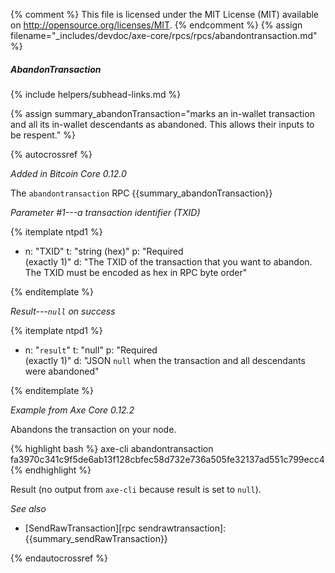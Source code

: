 {% comment %}
This file is licensed under the MIT License (MIT) available on
http://opensource.org/licenses/MIT.
{% endcomment %}
{% assign filename="_includes/devdoc/axe-core/rpcs/rpcs/abandontransaction.md" %}

##### AbandonTransaction
{% include helpers/subhead-links.md %}

{% assign summary_abandonTransaction="marks an in-wallet transaction and all its in-wallet descendants as abandoned. This allows their inputs to be respent." %}

<!-- __ -->

{% autocrossref %}

*Added in Bitcoin Core 0.12.0*

The `abandontransaction` RPC {{summary_abandonTransaction}}

*Parameter #1---a transaction identifier (TXID)*

{% itemplate ntpd1 %}
- n: "TXID"
  t: "string (hex)"
  p: "Required<br>(exactly 1)"
  d: "The TXID of the transaction that you want to abandon.  The TXID must be encoded as hex in RPC byte order"

{% enditemplate %}

*Result---`null` on success*

{% itemplate ntpd1 %}
- n: "`result`"
  t: "null"
  p: "Required<br>(exactly 1)"
  d: "JSON `null` when the transaction and all descendants were abandoned"

{% enditemplate %}

*Example from Axe Core 0.12.2*

Abandons the transaction on your node.

{% highlight bash %}
axe-cli abandontransaction fa3970c341c9f5de6ab13f128cbfec58d732e736a505fe32137ad551c799ecc4
{% endhighlight %}

Result (no output from `axe-cli` because result is set to `null`).

*See also*

* [SendRawTransaction][rpc sendrawtransaction]: {{summary_sendRawTransaction}}

{% endautocrossref %}
